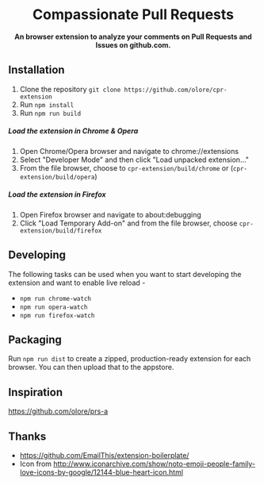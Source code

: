 <div align="center">
  <h1>
    Compassionate Pull Requests
  </h1>

  <p>
    <strong>An browser extension to analyze your comments on Pull Requests and Issues on github.com.
    </strong>
  </p>
</div>

## Installation
1. Clone the repository `git clone https://github.com/olore/cpr-extension`
2. Run `npm install`
3. Run `npm run build`


##### Load the extension in Chrome & Opera
1. Open Chrome/Opera browser and navigate to chrome://extensions
2. Select "Developer Mode" and then click "Load unpacked extension..."
3. From the file browser, choose to `cpr-extension/build/chrome` or (`cpr-extension/build/opera`)


##### Load the extension in Firefox
1. Open Firefox browser and navigate to about:debugging
2. Click "Load Temporary Add-on" and from the file browser, choose `cpr-extension/build/firefox`


## Developing
The following tasks can be used when you want to start developing the extension and want to enable live reload - 

- `npm run chrome-watch`
- `npm run opera-watch`
- `npm run firefox-watch`


## Packaging
Run `npm run dist` to create a zipped, production-ready extension for each browser. You can then upload that to the appstore.

## Inspiration
https://github.com/olore/prs-a


## Thanks
* https://github.com/EmailThis/extension-boilerplate/
* Icon from http://www.iconarchive.com/show/noto-emoji-people-family-love-icons-by-google/12144-blue-heart-icon.html